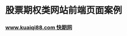 # 股票期权类网站前端页面案例
 
### [www.kuaiqi88.com 快期网](https://adymilk.github.io/demos/www.kuaiqi88.com%20%E5%BF%AB%E6%9C%9F%E7%BD%91/)